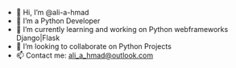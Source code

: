- 👋 Hi, I’m @ali-a-hmad
- 👀 I’m a Python Developer
- 🌱 I’m currently learning and working on Python webframeworks Django|Flask
- 💞️ I’m looking to collaborate on Python Projects
- 📫 Contact me: ali_a_hmad@outlook.com

<!---
ali-a-hmad/ali-a-hmad is a ✨ special ✨ repository because its `README.md` (this file) appears on your GitHub profile.
You can click the Preview link to take a look at your changes.
--->
